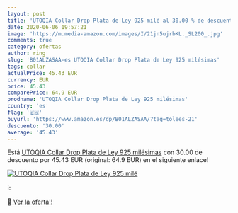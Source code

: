 ```yaml
---
layout: post
title: 'UTOQIA Collar Drop Plata de Ley 925 milé al 30.00 % de descuento'
date: 2020-06-06 19:57:21
image: 'https://m.media-amazon.com/images/I/21jn5ujrbKL._SL200_.jpg'
comments: true
category: ofertas
author: ring
slug: 'B01ALZASAA-es UTOQIA Collar Drop Plata de Ley 925 milésimas'
tags: collar
actualPrice: 45.43 EUR
currency: EUR
price: 45.43
comparePrice: 64.9 EUR
prodname: 'UTOQIA Collar Drop Plata de Ley 925 milésimas'
country: 'es'
flag: '🇪🇸'
buyurl: 'https://www.amazon.es/dp/B01ALZASAA/?tag=tolees-21'
descuento: '30.00'
average: '45.43'
---
```


Está [UTOQIA Collar Drop Plata de Ley 925 milésimas](https://www.amazon.es/dp/B01ALZASAA/?tag=tolees-21) con 30.00 de descuento por 45.43 EUR (original: 64.9 EUR) en el siguiente enlace!

[![UTOQIA Collar Drop Plata de Ley 925 milé](https://m.media-amazon.com/images/I/21jn5ujrbKL._SL200_.jpg)](https://www.amazon.es/dp/B01ALZASAA/?tag=tolees-21)

ℹ️:


[🛒 Ver la oferta!!](https://www.amazon.es/dp/B01ALZASAA/?tag=tolees-21)
